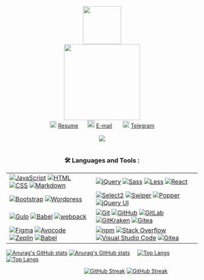  <div align="center">
<img src="https://media.giphy.com/media/QXD5JwswnPxFeemnyT/giphy.gif?cid=ecf05e47f13d3f9fc30b627f0b3161d7bc796f796c65813a&rid=giphy.gif&ct=ts" width="100" />
</div>

<div align="center">
  <img src="https://media.giphy.com/media/QuDgW7dXQfCZiWVXD4/giphy.gif" width="200"/>
</div>
<div align="center">
  <img src="https://media.giphy.com/media/0DbpeTlVnwIkfGbV8o/giphy.gif" width="18" /> <a href="https://career.habr.com/julia-kalyukh">Resume</a>
  <span>    </span>
  <img src="https://media.giphy.com/media/2iCNjawFAzNwUYLskA/giphy.gif?cid=ecf05e47g9g0uilixzwwrtyw1pe7ri1pcz9zryrcgc0wxxkc&rid=giphy.gif&ct=s" width="20" /> <a href="mailto:kalyuh.julia@mail.ru">E-mail</a>
  <span>     </span>
  <img src="https://media.giphy.com/media/ZcdZ7ldgeIhfesqA6E/giphy.gif" width="18"/> <a href="https://t.me/jkalyukh">Telegram</a>
</div>

<br>

<div align="center">
  <img src="https://komarev.com/ghpvc/?username=Julia-Kalyukh&style=flat-square&color=lightgrey"/>
</div>

#

<h3 align="center">🛠️ Languages and Tools :</h3>


<table align="center">
<tbody>
<tr>
<td>
<a href="https://developer.mozilla.org/ru/docs/Web/JavaScript" target="_blank"><img alt="JavaScript" src="https://camo.githubusercontent.com/9a794a64d79bb070a8009cf27eb31c989d09d43a65f95362c88ed6c28218319b/68747470733a2f2f696d672e736869656c64732e696f2f62616467652f4a6176615363726970742d4637444631452e7376673f6c6f676f3d6a617661736372697074266c6f676f436f6c6f723d626c61636b" data-canonical-src="https://img.shields.io/badge/JavaScript-F7DF1E.svg?logo=javascript&amp;logoColor=black"></a>
<a href="https://developer.mozilla.org/ru/docs/Web/HTML" target="_blank"><img alt="HTML" src="https://camo.githubusercontent.com/b4c648ad32f8f9f7c328a4dd59b5df0eb2a4e2623095e31d059f026979129491/68747470733a2f2f696d672e736869656c64732e696f2f62616467652f48544d4c2d4533344632362e7376673f6c6f676f3d68746d6c35266c6f676f436f6c6f723d7768697465" data-canonical-src="https://img.shields.io/badge/HTML-E34F26.svg?logo=html5&amp;logoColor=white"></a>
<a href="https://developer.mozilla.org/ru/docs/Web/CSS" target="_blank"><img alt="CSS" src="https://camo.githubusercontent.com/53132716f8ed401a79d8c0980b9666b6cd8ce8e7faed1beeb328f821b44850bc/68747470733a2f2f696d672e736869656c64732e696f2f62616467652f4353532d3135373242362e7376673f6c6f676f3d63737333266c6f676f436f6c6f723d7768697465" data-canonical-src="https://img.shields.io/badge/CSS-1572B6.svg?logo=css3&amp;logoColor=white"></a>
<a href="https://daringfireball.net/projects/markdown" target="_blank"><img alt="Markdown" src="https://camo.githubusercontent.com/0efd050828ea5aa9f24a975795966252bcaa93ce8d2bb4823bc75b52931a9749/68747470733a2f2f696d672e736869656c64732e696f2f62616467652f4d61726b646f776e2d3030303030302e7376673f6c6f676f3d6d61726b646f776e266c6f676f436f6c6f723d7768697465" data-canonical-src="https://img.shields.io/badge/Markdown-000000.svg?logo=markdown&amp;logoColor=white"></a>
</td>
<td>
<a href="https://jquery.com/" target="_blank"><img alt="jQuery" src="https://img.shields.io/badge/-jQuery-0A69AD?&logo=jquery&logoColor=white"></a>
<a href="https://sass-lang.com/" target="_blank"><img alt="Sass" src="https://img.shields.io/badge/-Sass-CE649A?&logo=sass&logoColor=white"></a>
<a href="https://lesscss.org" target="_blank"><img alt="Less" src="https://img.shields.io/badge/-Less-1D365D?&logo=Less&logoColor=white"></a>
<a href="https://ru.reactjs.org" target="_blank"><img alt="React" src="https://img.shields.io/badge/-React-45b8d8?&logo=react&logoColor=white"></a>
</td>
</tr>
<tr>
<td>
<a href="https://getbootstrap.com/docs/5.2/getting-started/introduction/" target="_blank"><img alt="Bootstrap" src="https://camo.githubusercontent.com/bc050eb2d16bdd3fc50eef513cf1717ddbafa51a311312ada6b8c49a48632731/68747470733a2f2f696d672e736869656c64732e696f2f62616467652f426f6f7473747261702d3739353242332e7376673f6c6f676f3d626f6f747374726170266c6f676f436f6c6f723d7768697465" data-canonical-src="https://img.shields.io/badge/Bootstrap-7952B3.svg?logo=bootstrap&amp;logoColor=white"></a>
<a href="https://ru.wordpress.org/" target="_blank"><img alt="Wordpress" src="https://camo.githubusercontent.com/6e58db1589ea4b78a7a30bbbdafe89a19de20d17811d4a26321348dd9c7589d3/68747470733a2f2f696d672e736869656c64732e696f2f62616467652f576f726470726573732d3231373539423f6c6f676f3d776f72647072657373266c6f676f436f6c6f723d7768697465" data-canonical-src="https://img.shields.io/badge/Wordpress-21759B?logo=wordpress&amp;logoColor=white"></a>
</td>
<td>
<a href="https://select2.org/" target="_blank"><img alt="Select2" src="https://img.shields.io/badge/-SELECT2-1694CA?&logo=SELECT2&logoColor=white"></a>
<a href="https://swiperjs.com/" target="_blank"><img alt="Swiper" src="https://img.shields.io/badge/-Swiper-0080FF?&logo=Swiper&logoColor=white"></a>
<a href="https://popper.js.org" target="_blank"><img alt="Popper" src="https://custom-icon-badges.demolab.com/badge/Popper-FFE69D?logo=popper"></a>
<a href="https://jqueryui.com/" target="_blank"><img alt="jQuery UI" src="https://custom-icon-badges.demolab.com/badge/jQuery UI-white?logo=jqueryui"></a>
</td>
</tr>
<tr>
<td>
<a href="https://gulpjs.com" target="_blank"><img alt="Gulp" src="https://img.shields.io/badge/-Gulp-EB4A4A?&logo=gulp&logoColor=white"></a>
<a href="https://babeljs.io" target="_blank"><img alt="Babel" src="https://img.shields.io/badge/-Babel-F6DA55?&logo=Babel&logoColor=black"></a>
<a href="https://webpack.js.org/" target="_blank"><img alt="webpack" src="https://img.shields.io/badge/-webpack-1E72B3?&logo=webpack&logoColor=white"></a>
</td>
<td>
<a href="https://git-scm.com" target="_blank"><img alt="Git" src="https://camo.githubusercontent.com/b957ad4a7456b1ed2ddea1f1e5d7789b1df3c8c5bbcf9427775b0ccad8e0c200/68747470733a2f2f696d672e736869656c64732e696f2f62616467652f4769742d4630353033332e7376673f6c6f676f3d676974266c6f676f436f6c6f723d7768697465" data-canonical-src="https://img.shields.io/badge/Git-F05033.svg?logo=git&amp;logoColor=white"></a>
<a href="https://github.com/" target="_blank"><img alt="GitHub" src="https://img.shields.io/badge/-GitHub-161B22?&logo=GitHub"></a>
<a href="https://about.gitlab.com/" target="_blank"><img alt="GitLab" src="https://img.shields.io/badge/-GitLab-white?&logo=GitLab"></a>
 <a href="https://www.gitkraken.com" target="_blank"><img alt="GitKraken" src="https://img.shields.io/badge/-GitKraken-149287?&logo=GitKraken&logoColor=white"></a>
<a href="https://gitea.io/ru-ru/" target="_blank"><img alt="Gitea" src="https://img.shields.io/badge/-Gitea-5F9925?&logo=gitea&logoColor=white"></a>
</td>
</tr>
<tr>
<td>
<a href="https://www.figma.com/" target="_blank"><img alt="Figma" src="https://img.shields.io/badge/-Figma-5551FF?&logo=figma&logoColor=white"></a>
<a href="https://avocode.com" target="_blank"><img alt="Avocode" src="https://custom-icon-badges.demolab.com/badge/Avocode-00BC87?logo=Avocode&logoColor=white"></a>
<a href="https://zeplin.io" target="_blank"><img alt="Zeplin" src="https://custom-icon-badges.demolab.com/badge/Zeplin-EF651F?logo=Zeplin&logoColor=white"></a>
<a href="https://www.adobe.com/products/photoshop.html" target="_blank"><img alt="Babel" src="https://img.shields.io/badge/-Adobe Photoshop-3AB0FE?&logo=AdobePhotoshop&logoColor=white"></a>
</td>
<td>
<a href="https://www.npmjs.com/" target="_blank"><img alt="npm" src="https://img.shields.io/badge/-npm-white?&logo=npm"></a>
<a href="https://stackoverflow.com" target="_blank"><img alt="Stack Overflow" src="https://camo.githubusercontent.com/26e24924e6b305b420fe35cac175ab285d3d9faa7facd26e8a98c1f4256f768d/68747470733a2f2f696d672e736869656c64732e696f2f62616467652f2d537461636b2532304f766572666c6f772d4645374131363f6c6f676f3d737461636b2d6f766572666c6f77266c6f676f436f6c6f723d7768697465" data-canonical-src="https://img.shields.io/badge/-Stack%20Overflow-FE7A16?logo=stack-overflow&amp;logoColor=white"></a>
<a href="https://code.visualstudio.com" target="_blank"><img alt="Visual Studio Code" src="https://camo.githubusercontent.com/f53628686f10ddabc221f47e91499adfaaed5663511900009deb71bd3c873236/68747470733a2f2f696d672e736869656c64732e696f2f62616467652f56697375616c25323053747564696f253230436f64652d3030373864372e7376673f6c6f676f3d76697375616c2d73747564696f2d636f6465266c6f676f436f6c6f723d7768697465" data-canonical-src="https://img.shields.io/badge/Visual%20Studio%20Code-0078d7.svg?logo=visual-studio-code&amp;logoColor=white"></a>
<a href="https://www.jetbrains.com/ru-ru/webstorm/" target="_blank"><img alt="Gitea" src="https://img.shields.io/badge/-WebStorm-white?&logo=WebStorm&logoColor=black"></a>
</td>
</tr>
</tbody>
</table>



[![Anurag's GitHub stats](https://github-readme-stats.vercel.app/api?username=Julia-Kalyukh&count_private=true&line_height=24&show_icons=true&card_width=450&theme=codeSTACKr#gh-dark-mode-only)](https://github.com/anuraghazra/github-readme-stats#gh-dark-mode-only)
[![Anurag's GitHub stats](https://github-readme-stats.vercel.app/api?username=Julia-Kalyukh&count_private=true&line_height=24&show_icons=true&card_width=450&theme=vue#gh-light-mode-only)](https://github.com/anuraghazra/github-readme-stats#gh-light-mode-only)<span>    </span>
[![Top Langs](https://github-readme-stats.vercel.app/api/top-langs/?username=Julia-Kalyukh&langs_count=8&layout=compact&theme=codeSTACKr#gh-dark-mode-only)](https://github.com/anuraghazra/github-readme-stats#gh-dark-mode-only)
[![Top Langs](https://github-readme-stats.vercel.app/api/top-langs/?username=Julia-Kalyukh&langs_count=8&layout=compact&theme=vue#gh-light-mode-only)](https://github.com/anuraghazra/github-readme-stats#gh-light-mode-only)

<span>                                                   </span>
[![GitHub Streak](https://streak-stats.demolab.com?user=Julia-Kalyukh&date_format=j%20M%5B%20Y%5D&background=09131B&border=0F1A24&stroke=0F1A24&ring=FE662F&fire=FFE300&currStreakNum=FFFFFF&sideNums=FFFFFF&sideLabels=FE662F&currStreakLabel=FFE300&dates=FFFFFF#gh-dark-mode-only)](https://git.io/streak-stats#gh-dark-mode-only)
[![GitHub Streak](https://github-readme-streak-stats.herokuapp.com?user=Julia-Kalyukh&theme=vue&border=F2F0F0&date_format=j%20M%5B%20Y%5D&currStreakNum=000000#gh-light-mode-only)](https://git.io/streak-stats#gh-light-mode-only)
